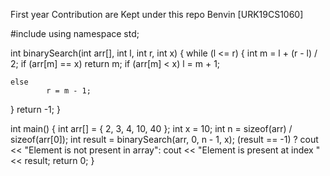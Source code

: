 First year Contribution are Kept under this repo
Benvin [URK19CS1060]


#include <iostream> 
using namespace std; 


int binarySearch(int arr[], int l, int r, int x) 
{ 
	while (l <= r) { 
		int m = l + (r - l) / 2; 
		if (arr[m] == x) 
		return m; 
	if (arr[m] < x) 
		l = m + 1; 

	else
			r = m - 1; 
} 
return -1; 
} 

int main() 
{ 
	int arr[] = { 2, 3, 4, 10, 40 }; 
	int x = 10; 
	int n = sizeof(arr) / sizeof(arr[0]); 
	int result = binarySearch(arr, 0, n - 1, x); 
	(result == -1) ? cout << "Element is not present in array": cout << "Element is present at index " << result; 
	return 0; 
} 








